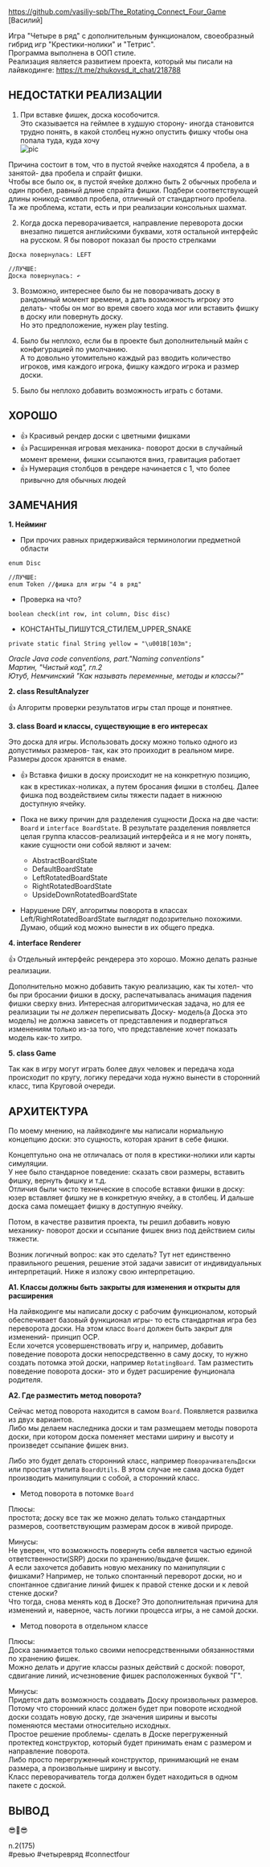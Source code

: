 https://github.com/vasiliy-spb/The_Rotating_Connect_Four_Game  
[Василий]

Игра "Четыре в ряд" с дополнительным функционалом, своеобразный гибрид игр "Крестики-нолики" и "Тетрис".  
Программа выполнена в ООП стиле.  
Реализация является развитием проекта, который мы писали на лайвкодинге: https://t.me/zhukovsd_it_chat/218788

## НЕДОСТАТКИ РЕАЛИЗАЦИИ

1. При вставке фишек, доска кособочится.  
Это сказывается на геймлее в худшую сторону- иногда становится трудно понять, в какой столбец нужно опустить фишку чтобы она попала туда, куда хочу  
![pic](https://github.com/raketareview/zsdchat_other/blob/master/content/resources/rev-connectfour002/img0.png)  

Причина состоит в том, что в пустой ячейке находятся 4 пробела, а в занятой- два пробела и спрайт фишки.  
Чтобы все было ок, в пустой ячейке должно быть 2 обычных пробела и один пробел, равный длине спрайта фишки. Подбери соответствующей длины юникод-символ пробела, отличный от стандартного пробела.  
Та же проблема, кстати, есть и при реализации консольных шахмат.

2. Когда доска переворачивается, направление переворота доски внезапно пишется английскими буквами, хотя остальной интерфейс на русском.
Я бы поворот показал бы просто стрелками
```
Доска повернулась: LEFT

//ЛУЧШЕ:
Доска повернулась: ↶
```

3. Возможно, интереснее было бы не поворачивать доску в рандомный момент времени, а дать возможность игроку это делать- чтобы он мог во время своего хода мог или вставить фишку в доску или повернуть доску.  
Но это предположение, нужен play testing.

4. Было бы неплохо, если бы в проекте был дополнительный майн с конфигурацией по умолчанию.  
А то довольно утомительно каждый раз вводить количество игроков, имя каждого игрока, фишку каждого игрока и размер доски.

5. Было бы неплохо добавить возможность играть с ботами.

## ХОРОШО

+ 👍 Красивый рендер доски с цветными фишками
+ 👍 Расширенная игровая механика- поворот доски в случайный момент времени, фишки ссыпаются вниз, гравитация работает
+ 👍 Нумерация столбцов в рендере начинается с 1, что более привычно для обычных людей

## ЗАМЕЧАНИЯ

**1. Нейминг**

- При прочих равных придерживайся терминологии предметной области
```
enum Disc

//ЛУЧШЕ:
enum Token //фишка для игры "4 в ряд"
```

- Проверка на что?
```
boolean check(int row, int column, Disc disc)
```
- КОНСТАНТЫ_ПИШУТСЯ_СТИЛЕМ_UPPER_SNAKE
```
private static final String yellow = "\u001B[103m";
```

*Oracle Java code conventions, part."Naming conventions"*  
*Мартин, "Чистый код", гл.2*  
*Ютуб, Немчинский "Как называть переменные, методы и классы?"*  

**2. class ResultAnalyzer**

👍 Алгоритм проверки результатов игры стал проще и понятнее.

**3. class Board и классы, существующие в его интересах**

Это доска для игры. Использовать доску можно только одного из допустимых размеров- так, как это проиходит в реальном мире. Размеры досок хранятся в енаме.

+ 👍 Вставка фишки в доску происходит не на конкретную позицию, как в крестиках-ноликах, а путем бросания фишки в столбец. 
Далее фишка под воздействием силы тяжести падает в нижнюю доступную ячейку.

- Пока не вижу причин для разделения сущности Доска на две части: `Board` и `interface BoardState`. 
В результате разделения появляется целая группа классов-реализаций интерфейса и я не могу понять, какие сущности они собой являют и зачем: 
  - AbstractBoardState
  - DefaultBoardState
  - LeftRotatedBoardState
  - RightRotatedBoardState
  - UpsideDownRotatedBoardState

- Нарушение DRY, алгоритмы поворота в классах Left/RightRotatedBoardState выглядят подозрительно похожими. Думаю, общий код можно вынести в их общего предка.

**4. interface Renderer**

👍 Отдельный интерфейс рендерера это хорошо. Можно делать разные реализации.

Дополнительно можно добавить такую реализацию, как ты хотел- что бы при бросании фишки в доску, распечатывалась анимация  падения фишки сверху вниз.
Интересная алгоритмическая задача, но для ее реализации ты *не должен* переписывать Доску- модель(а Доска это модель) не должна зависеть от представления и подвергаться изменениям только из-за того, что представление хочет показать модель как-то хитро.

**5. class Game**

Так как в игру могут играть более двух человек и передача хода происходит по кругу, логику передачи хода нужно вынести в сторонний класс, типа Круговой очереди. 


## АРХИТЕКТУРА

По моему мнению, на лайвкодинге мы написали нормальную концепцию доски: это сущность, которая хранит в себе фишки.  

Концептульно она не отличалась от поля в крестики-нолики или карты симуляции.  
У нее было стандарное поведение: cказать свои размеры, вставить фишку, вернуть фишку и т.д.  
Отличия были чисто технические в способе вставки фишки в доску: юзер вставляет фишку не в конкретную ячейку, а в столбец. И дальше доска сама помещает фишку в доступную ячейку.

Потом, в качестве развития проекта, ты решил добавить новую механику- поворот доски и ссыпание фишек вниз под действием силы тяжести.

Возник логичный вопрос: как это сделать? Тут нет единственно правильного решения, решение этой задачи зависит от индивидуальных интерпретаций. Ниже я изложу свою интерпретацию.

**А1. Классы должны быть закрыты для изменения и открыты для расширения**

На лайвкодинге мы написали доску с рабочим функционалом, который обеспечивает базовый функционал игры- то есть стандартная игра без переворота доски.
На этом класс `Board` должен быть закрыт для изменений- принцип OCP.  
Если хочется усовершенствовать игру и, например, добавить поведение поворота доски непосредственно в саму доску, то нужно создать потомка этой доски, например `RotatingBoard`. Там разместить поведение поворота доски- это и будет расширение фунционала родителя.

**А2. Где разместить метод поворота?** 

Сейчас метод поворота находится в самом `Board`. Появляется развилка из двух вариантов.  
Либо мы делаем наследника доски и там размещаем методы поворота доски, при котором доска поменяет местами ширину и высоту и произведет ссыпание фишек вниз.  

Либо это будет делать сторонний класс, например `ПоворачивательДоски` или простая утилита `BoardUtils`. В этом случае не сама доска будет производить манипуляции с собой, а сторонний класс.

* Метод поворота в потомке `Board`

Плюсы:  
простота; доску все так же можно делать только стандартных размеров, соответствующим размерам досок в живой природе.

Минусы:  
Не уверен, что возможность повернуть себя является частью единой ответственности(SRP) доски по хранению/выдаче фишек.  
А если захочется добавить новую механику по манипуляции с фишками? Например, не только спонтанный переворот доски, но и спонтанное сдвигание линий фишек к правой стенке доски и к левой стенке доски?  
Что тогда, снова менять код в Доске? Это дополнительная причина для изменений и, наверное, часть логики процесса игры, а не самой доски.

* Метод поворота в отдельном классе

Плюсы:  
Доска занимается только своими непосредственными обязанностями по хранению фишек.  
Можно делать и другие классы разных действий с доской: поворот, сдвигание линий, исчезновение фишек расположенных буквой "Г".

Минусы:  
Придется дать возможность создавать Доску произвольных размеров.  
Потому что сторонний класс должен будет при повороте исходной доски создать новую доску, где значения ширины и высоты поменяются местами относительно исходных.  
Простое решение проблемы- сделать в Доске перегруженный протектед конструктор, который будет принимать енам с размером и направление поворота.  
Либо просто перегруженный конструктор, принимающий не енам размера, а произвольные ширину и высоту.  
Класс переворачиватель тогда должен будет находиться в одном пакете с доской.

## ВЫВОД

😎🤝😎

n.2(175)  
#ревью #четыревряд #connectfour 